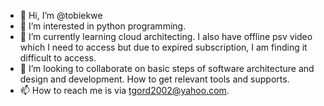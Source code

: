 - 👋 Hi, I’m @tobiekwe
- 👀 I’m interested in python programming.
- 🌱 I’m currently learning cloud architecting. I also have offline psv video which I need to access but due to expired subscription, I am finding it difficult to access.
- 💞️ I’m looking to collaborate on basic steps of software architecture and design and development. How to get relevant tools and supports.
- 📫 How to reach me is via tgord2002@yahoo.com.

<!---
tobiekwe/tobiekwe is a ✨ special ✨ repository because its `README.md` (this file) appears on your GitHub profile.
You can click the Preview link to take a look at your changes.
--->
